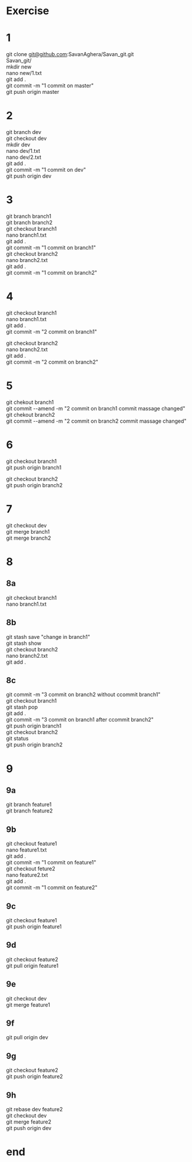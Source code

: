 # Exercise 

# 1
git clone git@github.com:SavanAghera/Savan_git.git  
Savan_git/  
mkdir new  
nano new/1.txt  
git add .  
git commit -m "1 commit on master"  
git push origin master  

# 2
git branch dev  
git checkout dev   
mkdir dev  
nano dev/1.txt  
nano dev/2.txt  
git add .  
git commit -m "1 commit on dev"  
git push origin dev  

# 3
git branch branch1  
git branch branch2  
git checkout branch1  
nano branch1.txt  
git add .  
git commit -m "1 commit on branch1"  
git checkout branch2  
nano branch2.txt  
git add .  
git commit -m "1 commit on branch2"  

# 4
git checkout branch1  
nano branch1.txt  
git add .  
git commit -m "2 commit on branch1"  

git checkout branch2  
nano branch2.txt  
git add .  
git commit -m "2 commit on branch2"  

# 5
git chekout branch1  
git commit --amend -m "2 commit on branch1 commit massage changed"  
git chekout branch2  
git commit --amend -m "2 commit on branch2 commit massage changed"  
  
# 6
git checkout branch1  
git push origin branch1  
  
git checkout branch2  
git push origin branch2  
  
# 7
git checkout dev  
git merge branch1   
git merge branch2  

# 8
## 8a
git checkout branch1  
nano branch1.txt  
## 8b
git stash save  "change in branch1"  
git stash show  
git checkout branch2  
nano branch2.txt  
git add .  
## 8c
git commit -m "3 commit on branch2 without ccommit branch1"  
git  checkout branch1  
git stash pop  
git  add .  
git commit -m "3 commit on branch1 after ccommit branch2"  
git push origin branch1  
git checkout branch2  
git status  
git push origin branch2  
  
# 9
## 9a
git branch feature1  
git branch feature2  
## 9b  
git checkout feature1  
nano feature1.txt  
git add .  
git commit -m "1 commit on feature1"  
git checkout feture2  
nano feature2.txt  
git add .  
git commit -m "1 commit on feature2"  
## 9c  
git checkout feature1  
git push origin feature1  
## 9d
git checkout feature2  
git pull origin feature1  
## 9e
git checkout dev   
git merge feature1  
## 9f
git pull origin dev  
## 9g
git checkout feature2   
git push origin feature2  
## 9h
git rebase dev feature2   
git checkout dev  
git merge feature2  
git push origin dev  

# end
